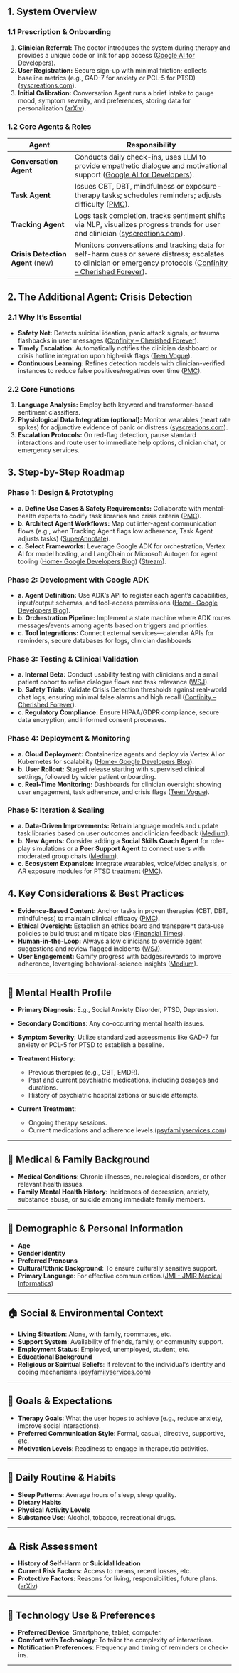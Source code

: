 ## 1. System Overview

### 1.1 Prescription & Onboarding

1. **Clinician Referral:** The doctor introduces the system during therapy and provides a unique code or link for app access ([Google AI for Developers][1]).
2. **User Registration:** Secure sign-up with minimal friction; collects baseline metrics (e.g., GAD-7 for anxiety or PCL-5 for PTSD) ([syscreations.com][2]).
3. **Initial Calibration:** Conversation Agent runs a brief intake to gauge mood, symptom severity, and preferences, storing data for personalization ([arXiv][3]).

### 1.2 Core Agents & Roles

| Agent                            | Responsibility                                                                                                                                                       |
| -------------------------------- | -------------------------------------------------------------------------------------------------------------------------------------------------------------------- |
| **Conversation Agent**           | Conducts daily check-ins, uses LLM to provide empathetic dialogue and motivational support ([Google AI for Developers][1]).                                          |
| **Task Agent**                   | Issues CBT, DBT, mindfulness or exposure-therapy tasks; schedules reminders; adjusts difficulty ([PMC][4]).                                                          |
| **Tracking Agent**               | Logs task completion, tracks sentiment shifts via NLP, visualizes progress trends for user and clinician ([syscreations.com][2]).                                    |
| **Crisis Detection Agent** (new) | Monitors conversations and tracking data for self-harm cues or severe distress; escalates to clinician or emergency protocols ([Confinity –  Cherished Forever][5]). |

## 2. The Additional Agent: Crisis Detection

### 2.1 Why It’s Essential

* **Safety Net:** Detects suicidal ideation, panic attack signals, or trauma flashbacks in user messages ([Confinity –  Cherished Forever][5]).
* **Timely Escalation:** Automatically notifies the clinician dashboard or crisis hotline integration upon high-risk flags ([Teen Vogue][6]).
* **Continuous Learning:** Refines detection models with clinician-verified instances to reduce false positives/negatives over time ([PMC][7]).

### 2.2 Core Functions

1. **Language Analysis:** Employ both keyword and transformer-based sentiment classifiers.
2. **Physiological Data Integration (optional):** Monitor wearables (heart rate spikes) for adjunctive evidence of panic or distress ([syscreations.com][2]).
3. **Escalation Protocols:** On red-flag detection, pause standard interactions and route user to immediate help options, clinician chat, or emergency services.

## 3. Step-by-Step Roadmap

### Phase 1: Design & Prototyping

* **a. Define Use Cases & Safety Requirements:** Collaborate with mental-health experts to codify task libraries and crisis criteria ([PMC][7]).
* **b. Architect Agent Workflows:** Map out inter-agent communication flows (e.g., when Tracking Agent flags low adherence, Task Agent adjusts tasks) ([SuperAnnotate][8]).
* **c. Select Frameworks:** Leverage Google ADK for orchestration, Vertex AI for model hosting, and LangChain or Microsoft Autogen for agent tooling ([Home- Google Developers Blog][9]) ([Stream][10]).

### Phase 2: Development with Google ADK

* **a. Agent Definition:** Use ADK’s API to register each agent’s capabilities, input/output schemas, and tool-access permissions ([Home- Google Developers Blog][9]).
* **b. Orchestration Pipeline:** Implement a state machine where ADK routes messages/events among agents based on triggers and priorities.
* **c. Tool Integrations:** Connect external services—calendar APIs for reminders, secure databases for logs, clinician dashboards

### Phase 3: Testing & Clinical Validation

* **a. Internal Beta:** Conduct usability testing with clinicians and a small patient cohort to refine dialogue flows and task relevance ([WSJ][12]).
* **b. Safety Trials:** Validate Crisis Detection thresholds against real-world chat logs, ensuring minimal false alarms and high recall ([Confinity –  Cherished Forever][5]).
* **c. Regulatory Compliance:** Ensure HIPAA/GDPR compliance, secure data encryption, and informed consent processes.

### Phase 4: Deployment & Monitoring

* **a. Cloud Deployment:** Containerize agents and deploy via Vertex AI or Kubernetes for scalability ([Home- Google Developers Blog][9]).
* **b. User Rollout:** Staged release starting with supervised clinical settings, followed by wider patient onboarding.
* **c. Real-Time Monitoring:** Dashboards for clinician oversight showing user engagement, task adherence, and crisis flags ([Teen Vogue][6]).

### Phase 5: Iteration & Scaling

* **a. Data-Driven Improvements:** Retrain language models and update task libraries based on user outcomes and clinician feedback ([Medium][13]).
* **b. New Agents:** Consider adding a **Social Skills Coach Agent** for role-play simulations or a **Peer Support Agent** to connect users with moderated group chats ([Medium][11]).
* **c. Ecosystem Expansion:** Integrate wearables, voice/video analysis, or AR exposure modules for PTSD treatment ([PMC][4]).

## 4. Key Considerations & Best Practices

* **Evidence-Based Content:** Anchor tasks in proven therapies (CBT, DBT, mindfulness) to maintain clinical efficacy ([PMC][4]).
* **Ethical Oversight:** Establish an ethics board and transparent data-use policies to build trust and mitigate bias ([Financial Times][14]).
* **Human-in-the-Loop:** Always allow clinicians to override agent suggestions and review flagged incidents ([WSJ][12]).
* **User Engagement:** Gamify progress with badges/rewards to improve adherence, leveraging behavioral-science insights ([Medium][13]).

---

## 🧠 Mental Health Profile

* **Primary Diagnosis**: E.g., Social Anxiety Disorder, PTSD, Depression.
* **Secondary Conditions**: Any co-occurring mental health issues.
* **Symptom Severity**: Utilize standardized assessments like GAD-7 for anxiety or PCL-5 for PTSD to establish a baseline.
* **Treatment History**:

  * Previous therapies (e.g., CBT, EMDR).
  * Past and current psychiatric medications, including dosages and durations.
  * History of psychiatric hospitalizations or suicide attempts.
* **Current Treatment**:

  * Ongoing therapy sessions.
  * Current medications and adherence levels.([psyfamilyservices.com][15])

---

## 🧬 Medical & Family Background

* **Medical Conditions**: Chronic illnesses, neurological disorders, or other relevant health issues.
* **Family Mental Health History**: Incidences of depression, anxiety, substance abuse, or suicide among immediate family members.

---

## 👤 Demographic & Personal Information

* **Age**
* **Gender Identity**
* **Preferred Pronouns**
* **Cultural/Ethnic Background**: To ensure culturally sensitive support.
* **Primary Language**: For effective communication.([JMI - JMIR Medical Informatics][16])

---

## 🏠 Social & Environmental Context

* **Living Situation**: Alone, with family, roommates, etc.
* **Support System**: Availability of friends, family, or community support.
* **Employment Status**: Employed, unemployed, student, etc.
* **Educational Background**
* **Religious or Spiritual Beliefs**: If relevant to the individual's identity and coping mechanisms.([psyfamilyservices.com][15])

---

## 🎯 Goals & Expectations

* **Therapy Goals**: What the user hopes to achieve (e.g., reduce anxiety, improve social interactions).
* **Preferred Communication Style**: Formal, casual, directive, supportive, etc.
* **Motivation Levels**: Readiness to engage in therapeutic activities.

---

## 📅 Daily Routine & Habits

* **Sleep Patterns**: Average hours of sleep, sleep quality.
* **Dietary Habits**
* **Physical Activity Levels**
* **Substance Use**: Alcohol, tobacco, recreational drugs.

---

## ⚠️ Risk Assessment

* **History of Self-Harm or Suicidal Ideation**
* **Current Risk Factors**: Access to means, recent losses, etc.
* **Protective Factors**: Reasons for living, responsibilities, future plans.([arXiv][17])

---

## 📱 Technology Use & Preferences

* **Preferred Device**: Smartphone, tablet, computer.
* **Comfort with Technology**: To tailor the complexity of interactions.
* **Notification Preferences**: Frequency and timing of reminders or check-ins.

---

[1]: https://ai.google.dev/competition/projects/mental-health-companion-ai?utm_source=chatgpt.com "Mental Health Companion AI | Gemini API Developer Competition"
[2]: https://www.syscreations.com/ai-powered-ptsd-treatment-platform-development/?utm_source=chatgpt.com "Build an AI-Powered Platform for PTSD Treatment: 2024 Guide"
[3]: https://arxiv.org/html/2411.18429v1?utm_source=chatgpt.com "An AI-Assisted Multi-Agent Dual Dialogue System to Support Mental ..."
[4]: https://pmc.ncbi.nlm.nih.gov/articles/PMC11544745/?utm_source=chatgpt.com "Unreal that feels real: artificial intelligence-enhanced augmented ..."
[5]: https://www.confinity.com/culture/memories-and-mental-health-can-ai-help-us-manage-trauma-and-ptsd?utm_source=chatgpt.com "Memories and Mental Health: Can AI Help Us Manage Trauma and ..."
[6]: https://www.teenvogue.com/story/ai-therapy-chatbot-eating-disorder-treatment?utm_source=chatgpt.com "AI Therapy? How Teens Are Using Chatbots for Mental Health and Eating Disorder Recovery"
[7]: https://pmc.ncbi.nlm.nih.gov/articles/PMC8349367/?utm_source=chatgpt.com "Artificial Intelligence for Mental Healthcare: Clinical Applications ..."
[8]: https://www.superannotate.com/blog/multi-agent-llms?utm_source=chatgpt.com "Multi-agent LLMs in 2024 [+frameworks] | SuperAnnotate"
[9]: https://developers.googleblog.com/en/agent-development-kit-easy-to-build-multi-agent-applications/?utm_source=chatgpt.com "Making it easy to build multi-agent applications"
[10]: https://getstream.io/blog/multiagent-ai-frameworks/?utm_source=chatgpt.com "Best 5 Frameworks To Build Multi-Agent AI Applications - GetStream.io"
[11]: https://medium.com/%40rajeshwaran-blog/exploring-google-agent-development-kit-adk-building-multi-tool-agents-with-gemini-pro-0228276e7935?utm_source=chatgpt.com "Exploring Google Agent Development Kit (ADK): Building Multi-Tool ..."
[12]: https://www.wsj.com/articles/ai-agents-are-learning-how-to-collaborate-companies-need-to-work-with-them-28c7464d?utm_source=chatgpt.com "AI Agents Are Learning How to Collaborate. Companies Need to Work With Them"
[13]: https://medium.com/%40apoorv-gehlot/how-ai-therapy-app-development-is-revolutionizing-mental-health-care-d8e5ed89739c?utm_source=chatgpt.com "How AI Therapy App Development is Revolutionizing Mental Health ..."
[14]: https://www.ft.com/content/3e862e23-6e2c-4670-a68c-e204379fe01f?utm_source=chatgpt.com "AI agents: from co-pilot to autopilot"
[15]: https://psyfamilyservices.com/1_intake_questionnaire_adult.pdf?utm_source=chatgpt.com "[PDF] Intake Questionnaire For New Patients (Adult)"
[16]: https://medinform.jmir.org/2025/1/e63538?utm_source=chatgpt.com "Development and Evaluation of a Mental Health Chatbot Using ..."
[17]: https://arxiv.org/abs/2201.05382?utm_source=chatgpt.com "Mental Health Assessment for the Chatbots"
